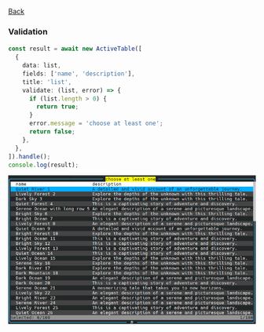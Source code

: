 [Back](../../README.md)

### Validation

```typescript
const result = await new ActiveTable([
  {
    data: list,
    fields: ['name', 'description'],
    title: 'list',
    validate: (list, error) => {
      if (list.length > 0) {
        return true;
      }
      error.message = 'choose at least one';
      return false;
    },
  },
]).handle();
console.log(result);
```

![Screenshot 2](./../../assets/screenshot_2.png)
